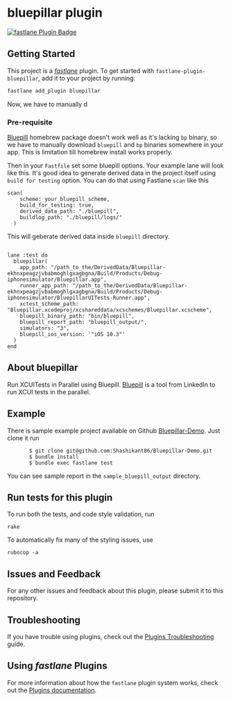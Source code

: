 # bluepillar plugin

[![fastlane Plugin Badge](https://rawcdn.githack.com/fastlane/fastlane/master/fastlane/assets/plugin-badge.svg)](https://rubygems.org/gems/fastlane-plugin-bluepillar)

## Getting Started

This project is a [_fastlane_](https://github.com/fastlane/fastlane) plugin. To get started with `fastlane-plugin-bluepillar`, add it to your project by running:



```bash
fastlane add_plugin bluepillar
```
Now, we have to manually d


### Pre-requisite

[Bluepill](https://github.com/linkedin/bluepill) homebrew package doesn't work well as it's lacking `bp` binary, so we have to manually download `bluepill` and `bp` binaries somewhere in your app. This is limitation till homebrew install works properly.  

Then in your `Fastfile` set some bluepill options. Your example lane will look like this. It's good idea to generate derived data in the project itself using `build for testing` option. 
You can do that using Fastlane `scan` like this 

```
scan(
    scheme: your_bluepill_scheme,
    build_for_testing: true,
    derived_data_path: "./bluepill",
    buildlog_path: "./bluepill/logs/"
  )
```
This will geberate derived data inside `bluepill` directory. 



```

lane :test do
  bluepillar(
    app_path: "/path_to_the/DerivedData/Bluepillar-ekhnxpeagzjvbabmoghlgxagbgna/Build/Products/Debug-iphonesimulator/Bluepillar.app",
    runner_app_path: "/path_to_the/DerivedData/Bluepillar-ekhnxpeagzjvbabmoghlgxagbgna/Build/Products/Debug-iphonesimulator/BluepillarUITests-Runner.app",
    xctest_scheme_path: "Bluepillar.xcodeproj/xcshareddata/xcschemes/Bluepillar.xcscheme",
    bluepill_binary_path: "bin/bluepill",
    bluepill_report_path: "bluepill_output/",
    simulators: "3",
    bluepill_ios_version: '"iOS 10.3"'
  )
end

```


## About bluepillar

Run XCUITests in Parallel using Bluepill. [Bluepill](https://github.com/linkedin/bluepill) is a tool from LinkedIn to run XCUI tests in the parallel.


## Example

There is sample example project available on Github [Bluepillar-Demo](https://github.com/Shashikant86/Bluepillar-Demo). Just clone it run

           $ git clone git@github.com:Shashikant86/Bluepillar-Demo.git
           $ bundle install
           $ bundle exec fastlane test

You can see sample report in the  `sample_bluepill_output` directory.



## Run tests for this plugin

To run both the tests, and code style validation, run

```
rake
```

To automatically fix many of the styling issues, use
```
rubocop -a
```

## Issues and Feedback

For any other issues and feedback about this plugin, please submit it to this repository.

## Troubleshooting

If you have trouble using plugins, check out the [Plugins Troubleshooting](https://docs.fastlane.tools/plugins/plugins-troubleshooting/) guide.

## Using _fastlane_ Plugins

For more information about how the `fastlane` plugin system works, check out the [Plugins documentation](https://docs.fastlane.tools/plugins/create-plugin/).
